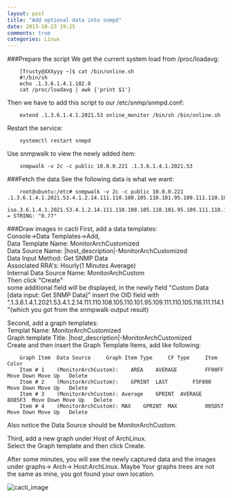 ```yaml
---
layout: post
title: "Add optional data into snmpd"
date: 2013-10-23 19:25
comments: true
categories: Linux
---
```

###Prepare the script
We get the current system load from /proc/loadavg:

```
	[Trusty@XXXyyy ~]$ cat /bin/online.sh
	#!/bin/sh
	echo .1.3.6.1.4.1.102.8
	cat /proc/loadavg | awk {'print $1'}
```

Then we have to add this script to our /etc/snmp/snmpd.conf:

```
	extend .1.3.6.1.4.1.2021.53 online_monitor /bin/sh /bin/online.sh
```

Restart the service:

```
	systemctl restart snmpd
```

Use snmpwalk to view the newly added item:

```
	snmpwalk -v 2c -c public 10.0.0.221 .1.3.6.1.4.1.2021.53
```

###Fetch the data
See the following data is what we want:

```
	root@ubuntu:/etc# snmpwalk -v 2c -c public 10.0.0.221 .1.3.6.1.4.1.2021.53.4.1.2.14.111.110.108.105.110.101.95.109.111.110.105.116.111.114.2
	iso.3.6.1.4.1.2021.53.4.1.2.14.111.110.108.105.110.101.95.109.111.110.105.116.111.114.2 = STRING: "0.77"
```

###Draw images in cacti
First, add a data templates:  
Console->Data Templates->Add,   
Data Template Name: MonitorArchCustomized  
Data Source Name: |host_description|-MonitorArchCustomized  
Data Input Method: Get SNMP Data  
Associated RRA's: Hourly(1 Minutes Average)  
Internal Data Source Name: MonitorArchCustom  
Then click "Create"  
some additional field will be displayed, in the newly field "Custom Data [data input: Get SNMP Data]" insert the OID field with ".1.3.6.1.4.1.2021.53.4.1.2.14.111.110.108.105.110.101.95.109.111.110.105.116.111.114.1"(which you got from the snmpwalk output result)  


Second, add a graph templates:  
Templat Name: MonitorArchCustomized  
Graph template Title: |host_description|-MonitorArchCustomized  
Create and then insert the Graph Template Items, add like following:  

```
	Graph Item 	Data Source 	Graph Item Type 	CF Type 	Item Color
	Item # 1 	(MonitorArchCustom): 	AREA 	AVERAGE 	  	FF00FF 	Move Down Move Up 	Delete
	Item # 2 	(MonitorArchCustom): 	GPRINT 	LAST 	  	F5F800 	Move Down Move Up 	Delete
	Item # 3 	(MonitorArchCustom): Average 	GPRINT 	AVERAGE 	  	8D85F3 	Move Down Move Up 	Delete
	Item # 4 	(MonitorArchCustom): MAX 	GPRINT 	MAX 	  	005D57 	Move Down Move Up 	Delete
```

Also notice the Data Source should be MonitorArchCustom.  


Third, add a new graph under Host of ArchLinux.  
Select the Graph template and then click Create. 

After some minutes, you will see the newly captured data and the images under graphs-> Arch-> Host:ArchLinux. Maybe Your graphs trees are not the same as mine, you got found your own location. 
	
	
![cacti_image](/images/cacti_image.jpg "cacti_image.jpg")


